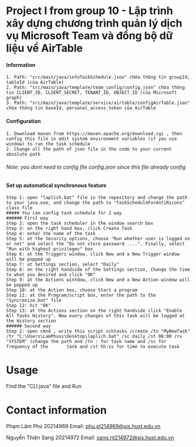 # Project I from group 10 - Lập trình xây dựng chương trình quản lý dịch vụ Microsoft Team và đồng bộ dữ liệu về AirTable
#### Information
    1. Path: "src/main/java/infoTaskSchedule.json" chứa thông tin groupId, tableId (của AirTable)
    2. Path: "src/main/java/template/team_config/config.json" chứa thông tin CLIENT_ID, CLIENT_SECRET, TENANT_ID, OBJECT_ID (của Microsoft graph)
    3. Path: "src/main/java/template/service/airtable/configAirTable.json" chứa thông tin baseId, personal_access_token của AirTable
    
#### Configuration
    1. Download maven from https://maven.apache.org/download.cgi , then config this file in edit system environment variables (if you use window) to run the task schedule
    2. Change all the path of json file in the code to your current absolute path
###### Note: you dont need to config file config.json since this file already config
#### Set up automatical synchronous feature
    Step 1: open "laplich.bat" file in the repository and change the path to your java.exe, and change the path to "TaskScheduleForAntiRicons" class file
    ##### You can config task schedule for 2 way
    ###### First way 
    Step 2: open the task scheduler in the window search box
    Step 3: on the right hand box, click Create Task
    Step 4: enter the name of the task
    Step 5: at the Security options, choose "Run whether user is logged on or not" and select the "Do not store password ....". Finally, select "Run with highest privileges" box
    Step 6: at the Triggers window, click New and a New Trigger window will be popped up
    Step 7: at Settings section, select "Daily"
    Step 8: on the right handside of the Settings section, Change the time to what you desired and click "OK"
    Step 9: at the Actions wintdow, click New and a New Action window will be popped up
    Step 10: at the Action box, choose Start a program
    Step 11: at the Program/script box, enter the path to the "Syncronize.bat" file
    Step 12: hit "OK"
    Step 13: at the Actions section on the right handside click "Enable All Tasks History". Now every changes of this task will be logged at the History section
    ###### Second way
    Step 2: open cmnd , write this script schtasks /create /tn "MyNewTask" /tr "C:\Users\LamPhuss\Desktop\laplich.bat" /sc daily /st 08:00 /ru "SYSTEM" (change the path and /tn : for task name and /sc for frequency of the       task and /st hh:ss for time to execute task
# Usage <a name="usage"></a>
Find the "CLI.java" file and Run

# Contact information <a name="contact"></a>
Phạm Lâm Phú 20214969
Email: phu.pl214969@sis.hust.edu.vn

Nguyễn Thiện Sang 20214972
Email: sang.nt214972@sis.hust.edu.vn

